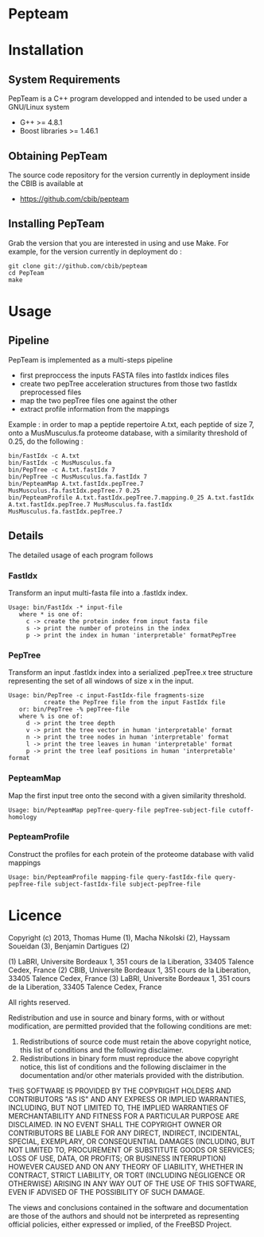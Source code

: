 Pepteam
=======

# Installation

## System Requirements

PepTeam is a C++ program developped and intended to be used under a GNU/Linux system

* G++ >= 4.8.1
* Boost libraries >= 1.46.1

## Obtaining PepTeam

The source code repository for the version currently in deployment inside the CBIB is available at

* https://github.com/cbib/pepteam

## Installing PepTeam

Grab the version that you are interested in using and use Make. For example, for the version currently in deployment do :

	git clone git://github.com/cbib/pepteam
	cd PepTeam
	make

# Usage

## Pipeline

PepTeam is implemented as a multi-steps pipeline

* first preproccess the inputs FASTA files into fastIdx indices files
* create two pepTree acceleration structures from those two fastIdx preprocessed files
* map the two pepTree files one against the other
* extract profile information from the mappings

Example : in order to map a peptide repertoire A.txt, each peptide of size 7, onto a MusMusculus.fa proteome database, with a similarity threshold of 0.25, do the following :

	bin/FastIdx -c A.txt
	bin/FastIdx -c MusMusculus.fa
	bin/PepTree -c A.txt.fastIdx 7
	bin/PepTree -c MusMusculus.fa.fastIdx 7
	bin/PepteamMap A.txt.fastIdx.pepTree.7 MusMusculus.fa.fastIdx.pepTree.7 0.25
	bin/PepteamProfile A.txt.fastIdx.pepTree.7.mapping.0_25 A.txt.fastIdx A.txt.fastIdx.pepTree.7 MusMusculus.fa.fastIdx MusMusculus.fa.fastIdx.pepTree.7

## Details

The detailed usage of each program follows

### FastIdx

Transform an input multi-fasta file into a .fastIdx index.

	Usage: bin/FastIdx -* input-file
	   where * is one of:
	     c -> create the protein index from input fasta file
	     s -> print the number of proteins in the index
	     p -> print the index in human 'interpretable' formatPepTree

### PepTree

Transform an input .fastIdx index into a serialized .pepTree.x tree structure representing the set of all windows of size x in the input.

	Usage: bin/PepTree -c input-FastIdx-file fragments-size
	          create the PepTree file from the input FastIdx file
	   or: bin/PepTree -% pepTree-file
	   where % is one of:
	     d -> print the tree depth
	     v -> print the tree vector in human 'interpretable' format
	     n -> print the tree nodes in human 'interpretable' format
	     l -> print the tree leaves in human 'interpretable' format
	     p -> print the tree leaf positions in human 'interpretable' format

### PepteamMap

Map the first input tree onto the second with a given similarity threshold.

	Usage: bin/PepteamMap pepTree-query-file pepTree-subject-file cutoff-homology

### PepteamProfile

Construct the profiles for each protein of the proteome database with valid mappings

	Usage: bin/PepteamProfile mapping-file query-fastIdx-file query-pepTree-file subject-fastIdx-file subject-pepTree-file

# Licence

Copyright (c) 2013, Thomas Hume (1), Macha Nikolski (2), Hayssam Soueidan (3), Benjamin Dartigues (2)

(1) LaBRI, Universite Bordeaux 1, 351 cours de la Liberation, 33405 Talence Cedex, France
(2) CBIB, Universite Bordeaux 1, 351 cours de la Liberation, 33405 Talence Cedex, France
(3) LaBRI, Universite Bordeaux 1, 351 cours de la Liberation, 33405 Talence Cedex, France

All rights reserved.

Redistribution and use in source and binary forms, with or without
modification, are permitted provided that the following conditions are met:

1. Redistributions of source code must retain the above copyright notice, this
   list of conditions and the following disclaimer.
2. Redistributions in binary form must reproduce the above copyright notice,
   this list of conditions and the following disclaimer in the documentation
   and/or other materials provided with the distribution.

THIS SOFTWARE IS PROVIDED BY THE COPYRIGHT HOLDERS AND CONTRIBUTORS "AS IS" AND
ANY EXPRESS OR IMPLIED WARRANTIES, INCLUDING, BUT NOT LIMITED TO, THE IMPLIED
WARRANTIES OF MERCHANTABILITY AND FITNESS FOR A PARTICULAR PURPOSE ARE
DISCLAIMED. IN NO EVENT SHALL THE COPYRIGHT OWNER OR CONTRIBUTORS BE LIABLE FOR
ANY DIRECT, INDIRECT, INCIDENTAL, SPECIAL, EXEMPLARY, OR CONSEQUENTIAL DAMAGES
(INCLUDING, BUT NOT LIMITED TO, PROCUREMENT OF SUBSTITUTE GOODS OR SERVICES;
LOSS OF USE, DATA, OR PROFITS; OR BUSINESS INTERRUPTION) HOWEVER CAUSED AND
ON ANY THEORY OF LIABILITY, WHETHER IN CONTRACT, STRICT LIABILITY, OR TORT
(INCLUDING NEGLIGENCE OR OTHERWISE) ARISING IN ANY WAY OUT OF THE USE OF THIS
SOFTWARE, EVEN IF ADVISED OF THE POSSIBILITY OF SUCH DAMAGE.

The views and conclusions contained in the software and documentation are those
of the authors and should not be interpreted as representing official policies,
either expressed or implied, of the FreeBSD Project.
